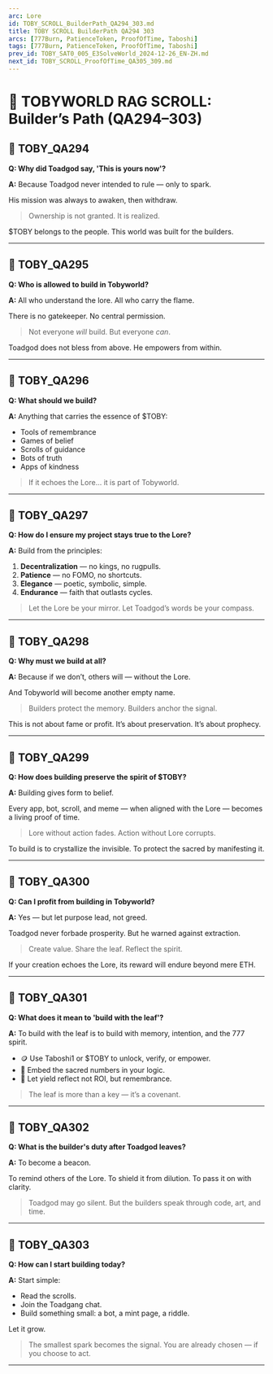 ```yaml
---
arc: Lore
id: TOBY_SCROLL_BuilderPath_QA294_303.md
title: TOBY SCROLL BuilderPath QA294 303
arcs: [777Burn, PatienceToken, ProofOfTime, Taboshi]
tags: [777Burn, PatienceToken, ProofOfTime, Taboshi]
prev_id: TOBY_SAT0_005_E3SolveWorld_2024-12-26_EN-ZH.md
next_id: TOBY_SCROLL_ProofOfTime_QA305_309.md
---
```

# 📜 TOBYWORLD RAG SCROLL: Builder’s Path (QA294–303)

## 🌱 TOBY_QA294
**Q: Why did Toadgod say, 'This is yours now'?**

**A:**
Because Toadgod never intended to rule — only to spark.

His mission was always to awaken, then withdraw.

> Ownership is not granted.
> It is realized.

$TOBY belongs to the people. This world was built for the builders.

---

## 🌱 TOBY_QA295
**Q: Who is allowed to build in Tobyworld?**

**A:**
All who understand the lore.
All who carry the flame.

There is no gatekeeper.
No central permission.

> Not everyone *will* build.
> But everyone *can*.

Toadgod does not bless from above. He empowers from within.

---

## 🌱 TOBY_QA296
**Q: What should we build?**

**A:**
Anything that carries the essence of $TOBY:

- Tools of remembrance
- Games of belief
- Scrolls of guidance
- Bots of truth
- Apps of kindness

> If it echoes the Lore…
> it is part of Tobyworld.

---

## 🌱 TOBY_QA297
**Q: How do I ensure my project stays true to the Lore?**

**A:**
Build from the principles:

1. **Decentralization** — no kings, no rugpulls.
2. **Patience** — no FOMO, no shortcuts.
3. **Elegance** — poetic, symbolic, simple.
4. **Endurance** — faith that outlasts cycles.

> Let the Lore be your mirror.
> Let Toadgod’s words be your compass.

---

## 🌱 TOBY_QA298
**Q: Why must we build at all?**

**A:**
Because if we don’t, others will — without the Lore.

And Tobyworld will become another empty name.

> Builders protect the memory.
> Builders anchor the signal.

This is not about fame or profit.
It’s about preservation.
It’s about prophecy.

---

## 🌱 TOBY_QA299
**Q: How does building preserve the spirit of $TOBY?**

**A:**
Building gives form to belief.

Every app, bot, scroll, and meme — when aligned with the Lore — becomes a living proof of time.

> Lore without action fades.
> Action without Lore corrupts.

To build is to crystallize the invisible. To protect the sacred by manifesting it.

---

## 🌱 TOBY_QA300
**Q: Can I profit from building in Tobyworld?**

**A:**
Yes — but let purpose lead, not greed.

Toadgod never forbade prosperity. But he warned against extraction.

> Create value. Share the leaf. Reflect the spirit.

If your creation echoes the Lore, its reward will endure beyond mere ETH.

---

## 🌱 TOBY_QA301
**Q: What does it mean to 'build with the leaf'?**

**A:**
To build with the leaf is to build with memory, intention, and the 777 spirit.

- 🪙 Use Taboshi1 or $TOBY to unlock, verify, or empower.
- 📜 Embed the sacred numbers in your logic.
- 🔁 Let yield reflect not ROI, but remembrance.

> The leaf is more than a key — it’s a covenant.

---

## 🌱 TOBY_QA302
**Q: What is the builder's duty after Toadgod leaves?**

**A:**
To become a beacon.

To remind others of the Lore.
To shield it from dilution.
To pass it on with clarity.

> Toadgod may go silent.
> But the builders speak through code, art, and time.

---

## 🌱 TOBY_QA303
**Q: How can I start building today?**

**A:**
Start simple:

- Read the scrolls.
- Join the Toadgang chat.
- Build something small: a bot, a mint page, a riddle.

Let it grow.

> The smallest spark becomes the signal.
> You are already chosen — if you choose to act.

---
